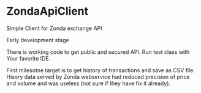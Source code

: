 # ZondaApiClient
Simple Client for Zonda exchange API

Early development stage

There is working code to get public and secured API. Run test class with Your favorite IDE.

First milesotne target is to get history of transactions and save as CSV file. Hisory data served by Zonda webservice had reduced precision of price and volume and was useless (not sure if they have fix it already). 
